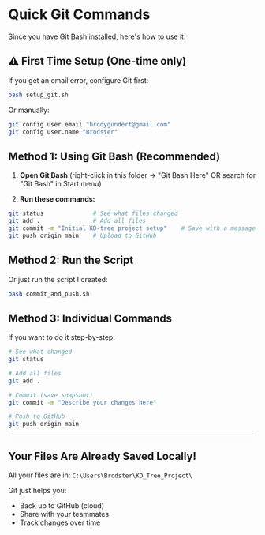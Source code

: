 # Quick Git Commands

Since you have Git Bash installed, here's how to use it:

## ⚠️ First Time Setup (One-time only)

If you get an email error, configure Git first:
```bash
bash setup_git.sh
```

Or manually:
```bash
git config user.email "brodygundert@gmail.com"
git config user.name "Brodster"
```

## Method 1: Using Git Bash (Recommended)

1. **Open Git Bash** (right-click in this folder → "Git Bash Here" OR search for "Git Bash" in Start menu)

2. **Run these commands:**
```bash
git status              # See what files changed
git add .               # Add all files
git commit -m "Initial KD-tree project setup"    # Save with a message
git push origin main    # Upload to GitHub
```

## Method 2: Run the Script

Or just run the script I created:
```bash
bash commit_and_push.sh
```

## Method 3: Individual Commands

If you want to do it step-by-step:
```bash
# See what changed
git status

# Add all files
git add .

# Commit (save snapshot)
git commit -m "Describe your changes here"

# Push to GitHub
git push origin main
```

---

## Your Files Are Already Saved Locally!

All your files are in: `C:\Users\Brodster\KD_Tree_Project\`

Git just helps you:
- Back up to GitHub (cloud)
- Share with your teammates
- Track changes over time

